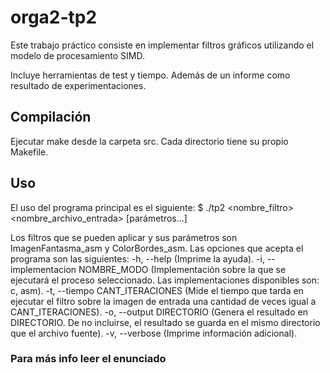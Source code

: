 # orga2-tp2

Este trabajo práctico consiste en implementar filtros gráficos utilizando el modelo de procesamiento SIMD.

Incluye herramientas de test y tiempo. Además de un informe como resultado de experimentaciones.

## Compilación
Ejecutar make desde la carpeta src. Cada directorio tiene su propio Makefile.

## Uso
El uso del programa principal es el siguiente:
$ ./tp2 <nombre_filtro> <opciones> <nombre_archivo_entrada> [parámetros...]

Los filtros que se pueden aplicar y sus parámetros son ImagenFantasma_asm y ColorBordes_asm.
Las opciones que acepta el programa son las siguientes:
    -h, --help  (Imprime la ayuda).
    -i, --implementacion NOMBRE_MODO (Implementación sobre la que se ejecutará el proceso seleccionado. 
    Las implementaciones disponibles son: c, asm).
    -t, --tiempo CANT_ITERACIONES (Mide el tiempo que tarda en ejecutar el filtro sobre la imagen de entrada una cantidad
    de veces igual a CANT_ITERACIONES).
    -o, --output DIRECTORIO (Genera el resultado en DIRECTORIO. De no incluirse, el resultado se guarda en el mismo
    directorio que el archivo fuente).
    -v, --verbose (Imprime información adicional).

### Para más info leer el enunciado 
